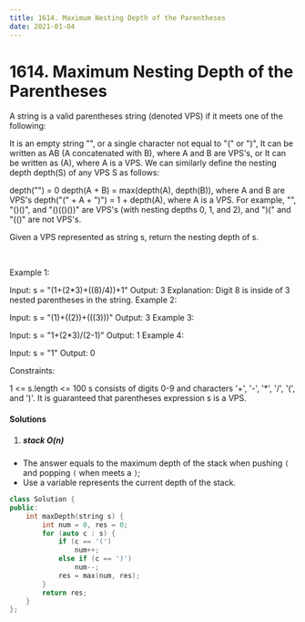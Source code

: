 ```yaml
---
title: 1614. Maximum Nesting Depth of the Parentheses
date: 2021-01-04
---
```

# 1614. Maximum Nesting Depth of the Parentheses
A string is a valid parentheses string (denoted VPS) if it meets one of the following:

It is an empty string "", or a single character not equal to "(" or ")",
It can be written as AB (A concatenated with B), where A and B are VPS's, or
It can be written as (A), where A is a VPS.
We can similarly define the nesting depth depth(S) of any VPS S as follows:

depth("") = 0
depth(A + B) = max(depth(A), depth(B)), where A and B are VPS's
depth("(" + A + ")") = 1 + depth(A), where A is a VPS.
For example, "", "()()", and "()(()())" are VPS's (with nesting depths 0, 1, and 2), and ")(" and "(()" are not VPS's.

Given a VPS represented as string s, return the nesting depth of s.

 

Example 1:

Input: s = "(1+(2*3)+((8)/4))+1"
Output: 3
Explanation: Digit 8 is inside of 3 nested parentheses in the string.
Example 2:

Input: s = "(1)+((2))+(((3)))"
Output: 3
Example 3:

Input: s = "1+(2*3)/(2-1)"
Output: 1
Example 4:

Input: s = "1"
Output: 0
 

Constraints:

1 <= s.length <= 100
s consists of digits 0-9 and characters '+', '-', '*', '/', '(', and ')'.
It is guaranteed that parentheses expression s is a VPS.


#### Solutions

1. ##### stack O(n)

- The answer equals to the maximum depth of the stack when pushing `(` and popping `(` when meets a `)`;
- Use a variable represents the current depth of the stack.

```cpp
class Solution {
public:
    int maxDepth(string s) {
        int num = 0, res = 0;
        for (auto c : s) {
            if (c == '(')
                num++;
            else if (c == ')')
                num--;
            res = max(num, res);
        }
        return res;
    }
};
```